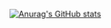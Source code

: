 [![Anurag's GitHub stats](https://github-readme-stats.vercel.app/api?username=inhifistereo)](https://github.com/anuraghazra/github-readme-stats)
